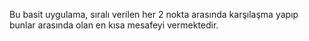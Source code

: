 Bu basit uygulama, sıralı verilen her 2 nokta arasında karşılaşma yapıp bunlar arasında olan en kısa mesafeyi vermektedir.

